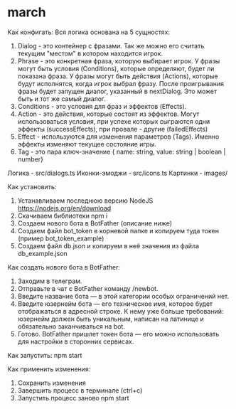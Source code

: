 # march

Как конфигать:
Вся логика основана на 5 сущностях:
1. Dialog - это контейнер с фразами. Так же можно его считать текущим "местом" в котором находится игрок.
2. Phrase - это конкретная фраза, которую выбирает игрок. 
У фразы могут быть условия (Conditions), которые определяют, будет ли показана фраза.
У фразы могут быть действия (Actions), которые будут исполнятся, когда игрок выбрал фразу.
После проигрывания фразы будет запущен диалог, указанный в nextDialog. Это может быть и тот же самый диалог.
3. Conditions - это условия для фраз и эффектов (Effects). 
4. Action - это действия, которые состоят из эффектов.
Могут использоваться условия, при успехе которых сыграются одни эффекты (successEffects), при провале - другие (failedEffects)
5. Effect - используются для изменения параметров (Tags). Именно эффекты изменяют текущее состояние игры.
6. Tag - это пара ключ-значение { name: string, value: string | boolean | number}

Логика - src/dialogs.ts
Иконки-эмоджи - src/icons.ts
Картинки - images/

Как установить:
1. Устанавливаем последнюю версию NodeJS https://nodejs.org/en/download
2. Скачиваем библиотеки npm i
3. Создаем нового бота в BotFather (описание ниже)
4. Создаем файл bot_token в корневой папке и копируем туда токен (пример bot_token_example)
5. Создаем файл db.json и копируем в неё значения из файла db_example.json

Как создать нового бота в BotFather:
1. Заходим в телеграм.
2. Отправьте в чат с BotFather команду /newbot.
3. Введите название бота — в этой категории особых ограничений нет.
4. Введите юзернейм бота — его техническое имя, которое будет отображаться в адресной строке. К нему уже больше требований: юзернейм должен быть уникальным, написан на латинице и обязательно заканчиваться на bot.
5. Готово. BotFather пришлет токен бота — его можно использовать для настройки в сторонних сервисах.

Как запустить:
npm start 

Как применить изменения:
1. Сохранить изменения
2. Завершить процесс в терминале (ctrl+c)
3. Запустить процесс заново npm start